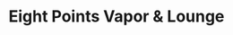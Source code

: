 ---
title: "Eight Points Vapor & Lounge"
url: /lynn-haven/eight-points-vapor-and-lounge/
shop: e-cigarette
---